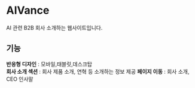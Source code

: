 # AIVance

AI 관련 B2B 회사 소개하는 웹사이트입니다.

## 기능

**반응형 디자인** : 모바일,태블릿,데스크탑<br>
**회사 소개 섹션** : 회사 제품 소개, 연혁 등 소개하는 정보 제공
**페이지 이동** : 회사 소개, CEO 인사말
